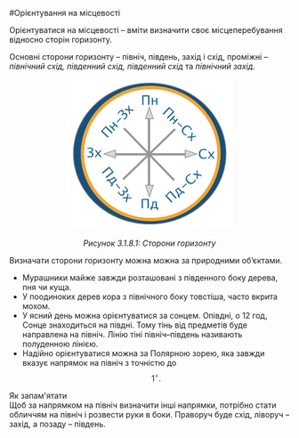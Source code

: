#Орієнтування на місцевості

<span class="p1">Орієнтуватися на місцевості</span> – вміти визначити своє місцеперебування
відносно сторін горизонту.

Основні сторони горизонту – <span class="p1">північ, південь, захід і схід</span>, проміжні – *північний схід, південний схід, південний схід* та *північний захід*.

<div align="center">
<img src="compas.png" width="300"/>
<p><i>Рисунок 3.1.8.1: Сторони горизонту</i></p>
</div>

Визначати сторони горизонту можна можна за природними об’єктами. 
* Мурашники майже завжди розташовані з <span class="p1">південного</span> боку дерева, пня чи куща. 
* У поодиноких дерев кора з <span class="p1">північного</span> боку товстіша, часто вкрита мохом. 
* У ясний день можна орієнтуватися за cонцем. Опівдні, о 12 год, Сонце знаходиться на <span class="p1">півдні</span>. Тому тінь від предметів буде направлена на <span class="p1">північ</span>. Лінію тіні <span class="p1">північ–південь</span> називають <span class="p1">полуденною лінією</span>. 
* Надійно орієнтуватися можна за <span class="p1">Полярною зорею</span>, яка завжди вказує напрямок на <span class="p1">північ</span> з точністю до $$1^{\circ}.$$

<div class="alg-wrap">
<span class="alg">Як запам'ятати</span>
<div class="alg-text">
Щоб за напрямком на <span class="p1">північ</span> визначити інші напрямки, потрібно стати обличчям на <span class="p1">північ</span> і розвести руки в боки. Праворуч буде <span class="p1">схід</span>, ліворуч – <span class="p1">захід</span>, а позаду – <span class="p1">південь</span>.
</div>
</div>
<div class="space"></div>
